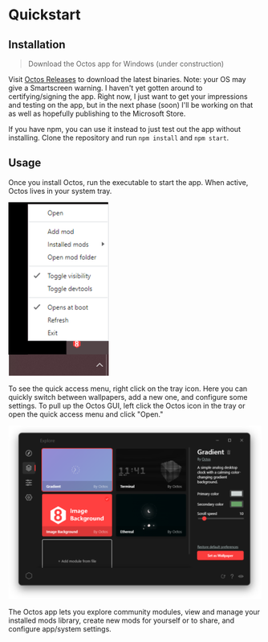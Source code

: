 # Quickstart

## Installation

> Download the Octos app for Windows (under construction)

Visit [Octos Releases](https://github.com/underpig1/octos/releases) to download the latest binaries. Note: your OS may give a Smartscreen warning. I haven't yet gotten around to certifying/signing the app. Right now, I just want to get your impressions and testing on the app, but in the next phase (soon) I'll be working on that as well as hopefully publishing to the Microsoft Store.

If you have npm, you can use it instead to just test out the app without installing.
Clone the repository and run `npm install` and `npm start`.

## Usage

Once you install Octos, run the executable to start the app. When active, Octos lives in your system tray.

![Octos Tray](../img/gallery/tray.png)

To see the quick access menu, right click on the tray icon. Here you can quickly switch between wallpapers, add a new one, and configure some settings. To pull up the Octos GUI, left click the Octos icon in the tray or open the quick access menu and click "Open."

![Octos app](../img/gallery/main.png)

The Octos app lets you explore community modules, view and manage your installed mods library, create new mods for yourself or to share, and configure app/system settings.